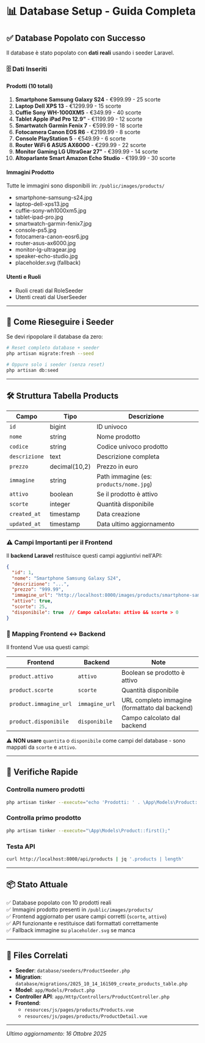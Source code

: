# 📊 Database Setup - Guida Completa

## ✅ Database Popolato con Successo

Il database è stato popolato con **dati reali** usando i seeder Laravel.

### 🗄️ Dati Inseriti

#### Prodotti (10 totali)
1. **Smartphone Samsung Galaxy S24** - €999.99 - 25 scorte
2. **Laptop Dell XPS 13** - €1299.99 - 15 scorte
3. **Cuffie Sony WH-1000XM5** - €349.99 - 40 scorte
4. **Tablet Apple iPad Pro 12.9"** - €1199.99 - 12 scorte
5. **Smartwatch Garmin Fenix 7** - €599.99 - 18 scorte
6. **Fotocamera Canon EOS R6** - €2199.99 - 8 scorte
7. **Console PlayStation 5** - €549.99 - 6 scorte
8. **Router WiFi 6 ASUS AX6000** - €299.99 - 22 scorte
9. **Monitor Gaming LG UltraGear 27"** - €399.99 - 14 scorte
10. **Altoparlante Smart Amazon Echo Studio** - €199.99 - 30 scorte

#### Immagini Prodotto
Tutte le immagini sono disponibili in: `/public/images/products/`
- smartphone-samsung-s24.jpg
- laptop-dell-xps13.jpg
- cuffie-sony-wh1000xm5.jpg
- tablet-ipad-pro.jpg
- smartwatch-garmin-fenix7.jpg
- console-ps5.jpg
- fotocamera-canon-eosr6.jpg
- router-asus-ax6000.jpg
- monitor-lg-ultragear.jpg
- speaker-echo-studio.jpg
- placeholder.svg (fallback)

#### Utenti e Ruoli
- Ruoli creati dal RoleSeeder
- Utenti creati dal UserSeeder

---

## 🔄 Come Rieseguire i Seeder

Se devi ripopolare il database da zero:

```bash
# Reset completo database + seeder
php artisan migrate:fresh --seed

# Oppure solo i seeder (senza reset)
php artisan db:seed
```

---

## 🛠️ Struttura Tabella Products

| Campo | Tipo | Descrizione |
|-------|------|-------------|
| `id` | bigint | ID univoco |
| `nome` | string | Nome prodotto |
| `codice` | string | Codice univoco prodotto |
| `descrizione` | text | Descrizione completa |
| `prezzo` | decimal(10,2) | Prezzo in euro |
| `immagine` | string | Path immagine (es: `products/nome.jpg`) |
| `attivo` | boolean | Se il prodotto è attivo |
| `scorte` | integer | Quantità disponibile |
| `created_at` | timestamp | Data creazione |
| `updated_at` | timestamp | Data ultimo aggiornamento |

### ⚠️ Campi Importanti per il Frontend

Il **backend Laravel** restituisce questi campi aggiuntivi nell'API:

```json
{
  "id": 1,
  "nome": "Smartphone Samsung Galaxy S24",
  "descrizione": "...",
  "prezzo": "999.99",
  "immagine_url": "http://localhost:8000/images/products/smartphone-samsung-s24.jpg",
  "attivo": true,
  "scorte": 25,
  "disponibile": true  // Campo calcolato: attivo && scorte > 0
}
```

### 📝 Mapping Frontend ↔ Backend

Il frontend Vue usa questi campi:

| Frontend | Backend | Note |
|----------|---------|------|
| `product.attivo` | `attivo` | Boolean se prodotto è attivo |
| `product.scorte` | `scorte` | Quantità disponibile |
| `product.immagine_url` | `immagine_url` | URL completo immagine (formattato dal backend) |
| `product.disponibile` | `disponibile` | Campo calcolato dal backend |

⚠️ **NON usare** `quantita` o `disponibile` come campi del database - sono mappati da `scorte` e `attivo`.

---

## 🚀 Verifiche Rapide

### Controlla numero prodotti
```bash
php artisan tinker --execute="echo 'Prodotti: ' . \App\Models\Product::count();"
```

### Controlla primo prodotto
```bash
php artisan tinker --execute="\App\Models\Product::first();"
```

### Testa API
```bash
curl http://localhost:8000/api/products | jq '.products | length'
```

---

## 📦 Stato Attuale

✅ Database popolato con 10 prodotti reali  
✅ Immagini prodotto presenti in `/public/images/products/`  
✅ Frontend aggiornato per usare campi corretti (`scorte`, `attivo`)  
✅ API funzionante e restituisce dati formattati correttamente  
✅ Fallback immagine su `placeholder.svg` se manca  

---

## 🔗 Files Correlati

- **Seeder**: `database/seeders/ProductSeeder.php`
- **Migration**: `database/migrations/2025_10_14_161509_create_products_table.php`
- **Model**: `app/Models/Product.php`
- **Controller API**: `app/Http/Controllers/ProductController.php`
- **Frontend**: 
  - `resources/js/pages/products/Products.vue`
  - `resources/js/pages/products/ProductDetail.vue`

---

*Ultimo aggiornamento: 16 Ottobre 2025*
